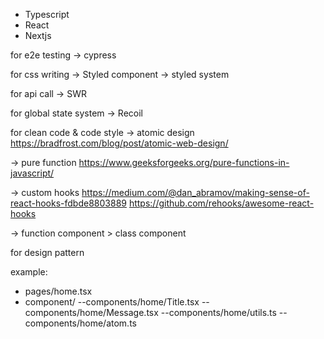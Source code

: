
- Typescript
- React
- Nextjs 

for e2e testing 
->  cypress


for css writing
-> Styled component
->  styled system

for api call
->  SWR


for global state system
->  Recoil



for clean code & code style
-> atomic design
https://bradfrost.com/blog/post/atomic-web-design/

-> pure function
https://www.geeksforgeeks.org/pure-functions-in-javascript/

->  custom hooks
https://medium.com/@dan_abramov/making-sense-of-react-hooks-fdbde8803889
https://github.com/rehooks/awesome-react-hooks

-> function component > class component





for design pattern

example:
- pages/home.tsx
- component/
--components/home/Title.tsx
--components/home/Message.tsx
--components/home/utils.ts
--components/home/atom.ts